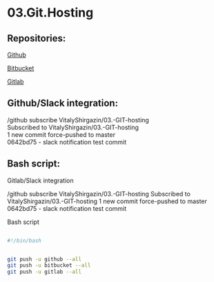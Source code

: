 # 03.Git.Hosting

## Repositories:

[Github](https://github.com/VitalyShirgazin/03.-GIT-hosting)

[Bitbucket](https://bitbucket.org/VitalyShirgazin/gitbucket_03_hosting/src/master/)

[Gitlab](https://gitlab.com/kukish6000/03-git-hosting/-/tree/master)

## Github/Slack integration:

/github subscribe VitalyShirgazin/03.-GIT-hosting  
Subscribed to VitalyShirgazin/03.-GIT-hosting  
1 new commit force-pushed to master  
0642bd75 - slack notification test commit  

## Bash script:


Gitlab/Slack integration

/github subscribe VitalyShirgazin/03.-GIT-hosting
Subscribed to VitalyShirgazin/03.-GIT-hosting
1 new commit force-pushed to master
0642bd75 - slack notification test commit

Bash script

```bash

#!/bin/bash


git push -u github --all
git push -u bitbucket --all
git push -u gitlab --all

```
